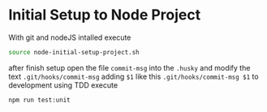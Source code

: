 # Initial Setup to Node Project

With git and nodeJS intalled execute
```BASH
source node-initial-setup-project.sh
```
after finish setup open the file `commit-msg` into the `.husky` and modify the text `.git/hooks/commit-msg` adding `$1` like this `.git/hooks/commit-msg $1`
to development using TDD execute
```BASH
npm run test:unit
```
